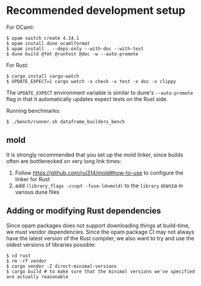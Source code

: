 # Recommended development setup

For OCaml:

```
$ opam switch create 4.14.1
$ opam install dune ocamlformat
$ opam install . --deps-only --with-doc --with-test
$ dune build @fmt @runtest @doc -w --auto-promote
```

For Rust:

```
$ cargo install cargo-watch
$ UPDATE_EXPECT=1 cargo watch -x check -x test -x doc -x clippy
```

The `UPDATE_EXPECT` environment variable is similar to dune's `--auto-promote`
flag in that it automatically updates expect tests on the Rust side.

Running benchmarks:

```
$ ./bench/runner.sh dataframe_builders_bench
```

## mold

It is strongly recommended that you set up the mold linker, since builds
often are bottlenecked on very long link times:

1. Follow https://github.com/rui314/mold#how-to-use to configure the linker for Rust
2. add `(library_flags -ccopt -fuse-ld=mold)` to the `library` stanza in various dune files

## Adding or modifying Rust dependencies

Since opam packages does not support downloading things at build-time, we must
vendor dependencies. Since the opam package CI may not always have the latest
version of the Rust compiler, we also want to try and use the oldest versions
of libraries possible:

```
$ cd rust
$ rm -rf vendor
$ cargo vendor -Z direct-minimal-versions
$ cargo build # to make sure that the minimal versions we've specified are actually reasonable
```